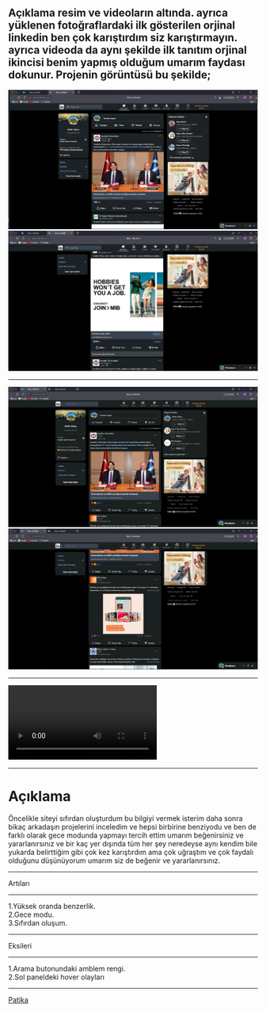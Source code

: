 Açıklama resim ve videoların altında. ayrıca yüklenen fotoğraflardaki ilk gösterilen orjinal linkedin ben çok karıştırdım siz karıştırmayın. ayrıca videoda da aynı şekilde ilk tanıtım orjinal ikincisi benim yapmış olduğum umarım faydası dokunur. Projenin görüntüsü bu şekilde;
-

![](img/orjss1.png)
![](img/orjss2.png)

***

![](img/mnss1png.png)
![](img/msss2.png)

***

![](img/tan%C4%B1t%C4%B1mv%C5%9Fdeo.mp4)

***

# Açıklama
Öncelikle siteyi sıfırdan oluşturdum bu bilgiyi vermek isterim daha sonra bikaç arkadaşın projelerini inceledim ve hepsi birbirine benziyodu ve ben de farklı olarak gece modunda yapmayı tercih ettim umarım beğenirsiniz ve yararlanırsınız ve bir kaç yer dışında tüm her şey neredeyse aynı kendim bile yukarda belirttiğim gibi çok kez karıştırdım ama çok uğraştım ve çok faydalı olduğunu düşünüyorum umarım siz de beğenir ve yararlanırsınız. 
***
Artıları
***
1.Yüksek oranda benzerlik. <br/>
2.Gece modu.<br/>
3.Sıfırdan oluşum.

***
Eksileri
***
1.Arama butonundaki amblem rengi. <br/>
2.Sol paneldeki hover olayları

***

[Patika](https://app.patika.dev/kajinski)
